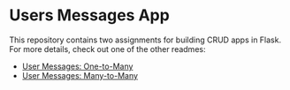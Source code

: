 # Users Messages App

This repository contains two assignments for building CRUD apps in Flask. For more details, check out one of the other readmes:

- [User Messages: One-to-Many](./readme-one-to-many.md)
- [User Messages: Many-to-Many](./readme-many-to-many.md)

